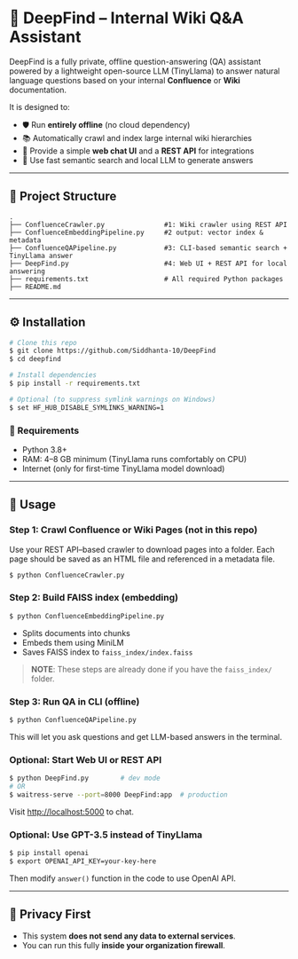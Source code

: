 # 🧠 DeepFind – Internal Wiki Q&A Assistant

DeepFind is a fully private, offline question-answering (QA) assistant powered by a lightweight open-source LLM (TinyLlama) to answer natural language questions based on your internal **Confluence** or **Wiki** documentation.

It is designed to:

* 🛡️ Run **entirely offline** (no cloud dependency)
* 📚 Automatically crawl and index large internal wiki hierarchies
* 💬 Provide a simple **web chat UI** and a **REST API** for integrations
* 🧠 Use fast semantic search and local LLM to generate answers

---

## 📆 Project Structure

```
.
├── ConfluenceCrawler.py               #1: Wiki crawler using REST API
├── ConfluenceEmbeddingPipeline.py     #2 output: vector index & metadata
├── ConfluenceQAPipeline.py            #3: CLI-based semantic search + TinyLlama answer
├── DeepFind.py                        #4: Web UI + REST API for local answering
├── requirements.txt                   # All required Python packages
├── README.md
```

---

## ⚙️ Installation

```bash
# Clone this repo
$ git clone https://github.com/Siddhanta-10/DeepFind
$ cd deepfind

# Install dependencies
$ pip install -r requirements.txt

# Optional (to suppress symlink warnings on Windows)
$ set HF_HUB_DISABLE_SYMLINKS_WARNING=1
```

### 🧹 Requirements

* Python 3.8+
* RAM: 4–8 GB minimum (TinyLlama runs comfortably on CPU)
* Internet (only for first-time TinyLlama model download)

---

## 🚀 Usage

### Step 1: Crawl Confluence or Wiki Pages (not in this repo)

Use your REST API–based crawler to download pages into a folder. Each page should be saved as an HTML file and referenced in a metadata file.
```bash
$ python ConfluenceCrawler.py
```

### Step 2: Build FAISS index (embedding)

```bash
$ python ConfluenceEmbeddingPipeline.py
```

* Splits documents into chunks
* Embeds them using MiniLM
* Saves FAISS index to `faiss_index/index.faiss`

> **NOTE**: These steps are already done if you have the `faiss_index/` folder.

### Step 3: Run QA in CLI (offline)

```bash
$ python ConfluenceQAPipeline.py
```

This will let you ask questions and get LLM-based answers in the terminal.

### Optional: Start Web UI or REST API

```bash
$ python DeepFind.py        # dev mode
# OR
$ waitress-serve --port=8000 DeepFind:app  # production
```

Visit [http://localhost:5000](http://localhost:5000) to chat.

### Optional: Use GPT-3.5 instead of TinyLlama

```bash
$ pip install openai
$ export OPENAI_API_KEY=your-key-here
```

Then modify `answer()` function in the code to use OpenAI API.

---

## 🔐 Privacy First

* This system **does not send any data to external services**.
* You can run this fully **inside your organization firewall**.
